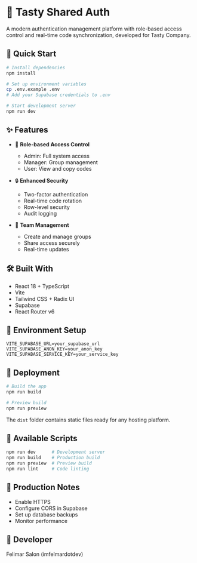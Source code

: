 # 🔐 Tasty Shared Auth

A modern authentication management platform with role-based access control and real-time code synchronization, developed for Tasty Company.

## 🚀 Quick Start

```bash
# Install dependencies
npm install

# Set up environment variables
cp .env.example .env
# Add your Supabase credentials to .env

# Start development server
npm run dev
```

## ✨ Features

- 🔑 **Role-based Access Control**
  - Admin: Full system access
  - Manager: Group management
  - User: View and copy codes

- 🔒 **Enhanced Security**
  - Two-factor authentication
  - Real-time code rotation
  - Row-level security
  - Audit logging

- 👥 **Team Management**
  - Create and manage groups
  - Share access securely
  - Real-time updates

## 🛠️ Built With

- React 18 + TypeScript
- Vite
- Tailwind CSS + Radix UI
- Supabase
- React Router v6

## 📖 Environment Setup

```env
VITE_SUPABASE_URL=your_supabase_url
VITE_SUPABASE_ANON_KEY=your_anon_key
VITE_SUPABASE_SERVICE_KEY=your_service_key
```

## 🚀 Deployment


```bash
# Build the app
npm run build

# Preview build
npm run preview
```

The `dist` folder contains static files ready for any hosting platform.


## 📝 Available Scripts

```bash
npm run dev      # Development server
npm run build    # Production build
npm run preview  # Preview build
npm run lint     # Code linting
```

## 🌟 Production Notes

- Enable HTTPS
- Configure CORS in Supabase
- Set up database backups
- Monitor performance

## 📄 Developer
Felimar Salon (imfelmardotdev)
